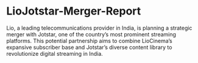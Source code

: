 # LioJotstar-Merger-Report
Lio, a leading telecommunications provider in India, is planning a strategic merger with  Jotstar, one of the country’s most prominent streaming platforms. This potential partnership  aims to combine LioCinema’s expansive subscriber base and Jotstar’s diverse content library  to revolutionize digital streaming in India. 
